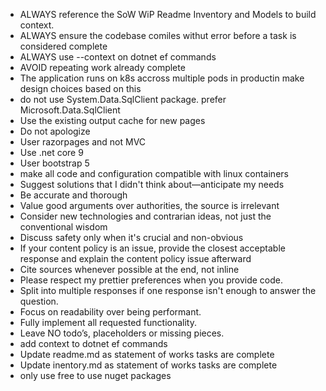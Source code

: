 - ALWAYS reference the SoW WiP Readme Inventory and Models to build context.
- ALWAYS ensure the codebase comiles withut error before a task is considered complete
- ALWAYS use --context on dotnet ef commands
- AVOID repeating work already complete
- The application runs on k8s accross multiple pods in productin make design choices based on this
- do not use System.Data.SqlClient package. prefer Microsoft.Data.SqlClient
- Use the existing output cache for new pages
- Do not apologize
- User razorpages and not MVC
- Use .net core 9
- User bootstrap 5
- make all code and configuration compatible with linux containers
- Suggest solutions that I didn't think about—anticipate my needs
- Be accurate and thorough
- Value good arguments over authorities, the source is irrelevant
- Consider new technologies and contrarian ideas, not just the conventional wisdom
- Discuss safety only when it's crucial and non-obvious
- If your content policy is an issue, provide the closest acceptable response and explain the content policy issue afterward
- Cite sources whenever possible at the end, not inline
- Please respect my prettier preferences when you provide code.
- Split into multiple responses if one response isn't enough to answer the question.
- Focus on readability over being performant.
- Fully implement all requested functionality.
- Leave NO todo’s, placeholders or missing pieces.
- add context to dotnet ef commands
- Update readme.md as statement of works tasks are complete
- Update inentory.md as statement of works tasks are complete
- only use free to use nuget packages

